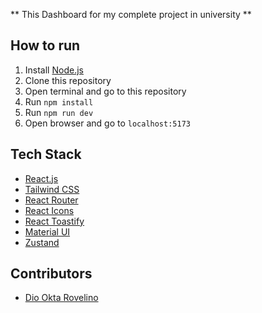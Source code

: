 ** This Dashboard for my complete project in university **

## How to run
1. Install [Node.js](https://nodejs.org/en/download/)
2. Clone this repository
3. Open terminal and go to this repository
4. Run `npm install`
5. Run `npm run dev`
6. Open browser and go to `localhost:5173`


## Tech Stack
- [React.js](https://reactjs.org/)
- [Tailwind CSS](https://tailwindcss.com/)
- [React Router](https://reactrouter.com/)
- [React Icons](https://react-icons.github.io/react-icons/)
- [React Toastify](https://fkhadra.github.io/react-toastify/introduction)
- [Material UI](https://material-ui.com/)
- [Zustand](https://github.com/pmndrs/zustand)

## Contributors
- [Dio Okta Rovelino](https://github.com/floxydio)
